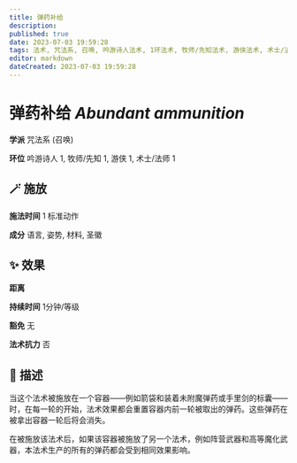 ```yaml
---
title: 弹药补给
description: 
published: true
date: 2023-07-03 19:59:28
tags: 法术, 咒法系, 召唤, 吟游诗人法术, 1环法术, 牧师/先知法术, 游侠法术, 术士/法师法术
editor: markdown
dateCreated: 2023-07-03 19:59:28
---
```


# **弹药补给** *Abundant ammunition*

**学派** 咒法系 (召唤) 

**环位** 吟游诗人 1, 牧师/先知 1, 游侠 1, 术士/法师 1

## 🪄 施放

**施法时间** 1 标准动作

**成分** 语言, 姿势, 材料, 圣徽

## ✨ 效果  

**距离**   

**持续时间** 1分钟/等级 

**豁免** 无

**法术抗力** 否

## 📖 描述

当这个法术被施放在一个容器——例如箭袋和装着未附魔弹药或手里剑的标囊——时，在每一轮的开始，法术效果都会重置容器内前一轮被取出的弹药。这些弹药在被拿出容器一轮后将会消失。

在被施放该法术后，如果该容器被施放了另一个法术，例如阵营武器和高等魔化武器，本法术生产的所有的弹药都会受到相同效果影响。
    